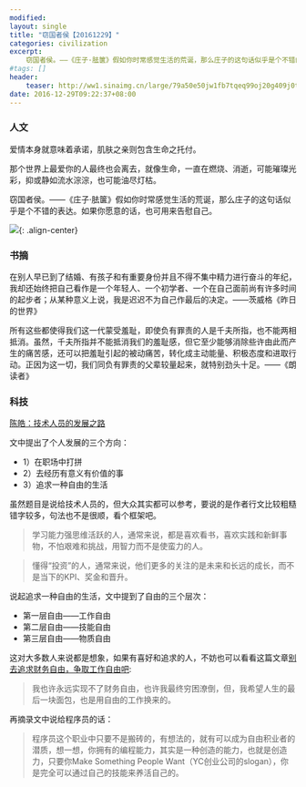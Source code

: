 ```yaml
---
modified:
layout: single
title: "窃国者侯【20161229】"
categories: civilization
excerpt:
    窃国者侯。——《庄子·胠箧》假如你时常感觉生活的荒诞，那么庄子的这句话似乎是个不错的表达。如果你愿意的话，也可用来告慰自己。
#tags: []
header:
    teaser: http://ww1.sinaimg.cn/large/79a50e50jw1fb7tqeq99oj20g409j0tg.jpg
date: 2016-12-29T09:22:37+08:00
---
```




### 人文

爱情本身就意味着承诺，肌肤之亲则包含生命之托付。

那个世界上最爱你的人最终也会离去，就像生命，一直在燃烧、消逝，可能璀璨光彩，抑或静如流水淙淙，也可能油尽灯枯。

窃国者侯。——《庄子·胠箧》假如你时常感觉生活的荒诞，那么庄子的这句话似乎是个不错的表达。如果你愿意的话，也可用来告慰自己。

![](http://ww1.sinaimg.cn/large/79a50e50jw1fb7tqeq99oj20g409j0tg.jpg){: .align-center}

### 书摘

在别人早已到了结婚、有孩子和有重要身份并且不得不集中精力进行奋斗的年纪，我却还始终把自己看作是一个年轻人、一个初学者、一个在自己面前尚有许多时间的起步者；从某种意义上说，我是迟迟不为自己作最后的决定。——茨威格《昨日的世界》

所有这些都使得我们这一代蒙受羞耻，即使负有罪责的人是千夫所指，也不能两相抵消。虽然，千夫所指并不能抵消我们的羞耻感，但它至少能够消除些许由此而产生的痛苦感，还可以把羞耻引起的被动痛苦，转化成主动能量、积极态度和进取行动。正因为这一切，我们同负有罪责的父辈较量起来，就特别劲头十足。——《朗读者》

### 科技

[陈皓：技术人员的发展之路](http://coolshell.cn/articles/17583.html)

文中提出了个人发展的三个方向：
+ 1）在职场中打拼
+ 2）去经历有意义有价值的事
+ 3）追求一种自由的生活

虽然题目是说给技术人员的，但大众其实都可以参考，要说的是作者行文比较粗糙错字较多，句法也不是很顺，看个框架吧。

>学习能力强思维活跃的人，通常来说，都是喜欢看书，喜欢实践和新鲜事物，不怕艰难和挑战，用智力而不是使蛮力的人。

>懂得“投资”的人，通常来说，他们更多的关注的是未来和长远的成长，而不是当下的KPI、奖金和晋升。

说起追求一种自由的生活，文中提到了自由的三个层次：
 + 第一层自由——工作自由
 + 第二层自由——技能自由
 + 第三层自由——物质自由

这对大多数人来说都是想象，如果有喜好和追求的人，不妨也可以看看这篇文章[别去追求财务自由，争取工作自由吧](http://www.jianshu.com/p/7e36ff2b9618):

>我也许永远实现不了财务自由，也许我最终穷困潦倒，但，我希望人生的最后一块面包，也是用自由的工作换来的。

再摘录文中说给程序员的话：
>程序员这个职业中只要不是搬砖的，有想法的，就有可以成为自由积业者的潜质，想一想，你拥有的编程能力，其实是一种创造的能力，也就是创造力，只要你Make Something People Want（YC创业公司的slogan），你是完全可以通过自己的技能来养活自己的。
